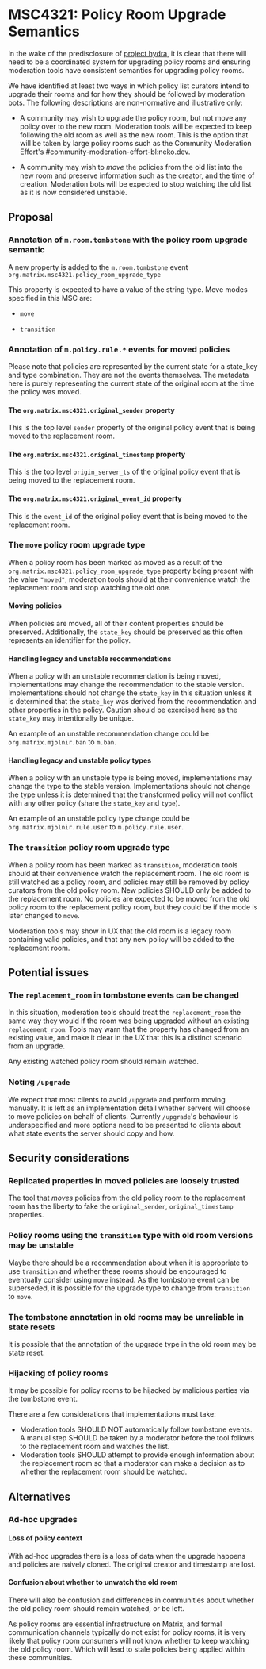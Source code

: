 # MSC4321: Policy Room Upgrade Semantics

In the wake of the predisclosure of [project
hydra](https://matrix.org/blog/2025/07/security-predisclosure/), it is
clear that there will need to be a coordinated system for upgrading
policy rooms and ensuring moderation tools have consistent semantics
for upgrading policy rooms.

We have identified at least two ways in which policy list curators
intend to upgrade their rooms and for how they should be followed by
moderation bots. The following descriptions are non-normative and
illustrative only:

- A community may wish to upgrade the policy room, but not move any policy over to the new room.
  Moderation tools will be expected to keep following the old room as well as the new room. This is
  the option that will be taken by large policy rooms such as the Community Moderation Effort's
  #community-moderation-effort-bl:neko.dev.

- A community may wish to _move_ the policies from the old list into
  the new room and preserve information such as the creator, and the
  time of creation. Moderation bots will be expected to stop watching
  the old list as it is now considered unstable.

## Proposal

### Annotation of `m.room.tombstone` with the policy room upgrade semantic

A new property is added to the `m.room.tombstone` event `org.matrix.msc4321.policy_room_upgrade_type`

This property is expected to have a value of the string type. Move modes specified in this MSC are:

- `move`

- `transition`

### Annotation of `m.policy.rule.*` events for moved policies

Please note that policies are represented by the current state for a
state_key and type combination. They are not the events themselves.
The metadata here is purely representing the current state of the
original room at the time the policy was moved.

#### The `org.matrix.msc4321.original_sender` property

This is the top level `sender` property of the original policy event
that is being moved to the replacement room.

#### The `org.matrix.msc4321.original_timestamp` property

This is the top level `origin_server_ts` of the original policy event that is
being moved to the replacement room.

#### The `org.matrix.msc4321.original_event_id` property

This is the `event_id` of the original policy event that is being
moved to the replacement room.

### The `move` policy room upgrade type

When a policy room has been marked as moved as a result of the
`org.matrix.msc4321.policy_room_upgrade_type` property being present
with the value `"moved"`, moderation tools should at their convenience
watch the replacement room and stop watching the old one.

#### Moving policies

When policies are moved, all of their content properties should be
preserved. Additionally, the `state_key` should be preserved as this
often represents an identifier for the policy.

#### Handling legacy and unstable recommendations

When a policy with an unstable recommendation is being moved,
implementations may change the recommendation to the stable version.
Implementations should not change the `state_key` in this situation
unless it is determined that the `state_key` was derived from the
recommendation and other properties in the policy. Caution should be
exercised here as the `state_key` may intentionally be unique.

An example of an unstable recommendation change could be
`org.matrix.mjolnir.ban` to `m.ban`.

#### Handling legacy and unstable policy types

When a policy with an unstable type is being moved, implementations
may change the type to the stable version. Implementations should not
change the type unless it is determined that the transformed policy
will not conflict with any other policy (share the `state_key` and
`type`).

An example of an unstable policy type change could be
`org.matrix.mjolnir.rule.user` to `m.policy.rule.user`.

### The `transition` policy room upgrade type

When a policy room has been marked as `transition`, moderation tools
should at their convenience watch the replacement room. The old room is still
watched as a policy room, and policies may still be removed by policy
curators from the old policy room. New policies SHOULD only be added to the
replacement room. No policies are expected to be moved from the old policy room to
the replacement policy room, but they could be if the mode is later changed to `move`.

Moderation tools may show in UX that the old room is a legacy room
containing valid policies, and that any new policy will be added to
the replacement room.

## Potential issues

### The `replacement_room` in tombstone events can be changed

In this situation, moderation tools should treat the
`replacement_room` the same way they would if the room was being
upgraded without an existing `replacement_room`. Tools may warn that
the property has changed from an existing value, and make it clear in
the UX that this is a distinct scenario from an upgrade.

Any existing watched policy room should remain watched.

### Noting `/upgrade`

We expect that most clients to avoid `/upgrade` and perform moving
manually. It is left as an implementation detail whether servers will
choose to move policies on behalf of clients. Currently `/upgrade`'s
behaviour is underspecified and more options need to be presented to
clients about what state events the server should copy and how.

## Security considerations

### Replicated properties in moved policies are loosely trusted

The tool that _moves_ policies from the old policy room to the
replacement room has the liberty to fake the `original_sender`,
`original_timestamp` properties.

### Policy rooms using the `transition` type with old room versions may be unstable

Maybe there should be a recommendation about when it is appropriate to
use `transition` and whether these rooms should be encouraged to
eventually consider using `move` instead. As the tombstone event can
be superseded, it is possible for the upgrade type to change from
`transition` to `move`.

### The tombstone annotation in old rooms may be unreliable in state resets

It is possible that the annotation of the upgrade type in the old room
may be state reset.

### Hijacking of policy rooms

It may be possible for policy rooms to be hijacked by malicious parties via the tombstone event.

There are a few considerations that implementations must take:

- Moderation tools SHOULD NOT automatically follow tombstone events. A manual step
  SHOULD be taken by a moderator before the tool follows to the replacement room and
  watches the list.
- Moderation tools SHOULD attempt to provide enough information about
  the replacement room so that a moderator can make a decision as to
  whether the replacement room should be watched.

## Alternatives

### Ad-hoc upgrades

#### Loss of policy context

With ad-hoc upgrades there is a loss of data when the upgrade happens
and policies are naively cloned. The original creator and timestamp
are lost.

#### Confusion about whether to unwatch the old room

There will also be confusion and differences in communities about
whether the old policy room should remain watched, or be left.

As policy rooms are essential infrastructure on Matrix, and formal
communication channels typically do not exist for policy rooms, it is
very likely that policy room consumers will not know whether to keep
watching the old policy room. Which will lead to stale policies being
applied within these communities.
